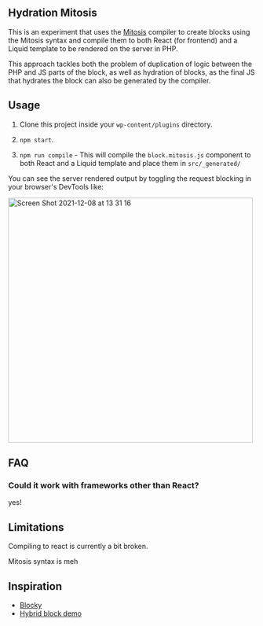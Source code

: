 ## Hydration Mitosis

This is an experiment that uses the
[Mitosis](https://github.com/BuilderIO/mitosis) compiler to create blocks using
the Mitosis syntax and compile them to both React (for frontend) and a Liquid
template to be rendered on the server in PHP.

This approach tackles both the problem of duplication of logic between the PHP
and JS parts of the block, as well as hydration of blocks, as the final JS that
hydrates the block can also be generated by the compiler.

## Usage

1. Clone this project inside your `wp-content/plugins` directory.

2. `npm start`.

3. `npm run compile` - This will compile the `block.mitosis.js` component to both
   React and a Liquid template and place them in `src/_generated/`

You can see the server rendered output by toggling the request blocking in
your browser's DevTools like:

<img width="498" alt="Screen Shot 2021-12-08 at 13 31 16" src="https://user-images.githubusercontent.com/5417266/145264013-eb764264-889d-45e6-8f5a-d7414a5b5d89.png">


## FAQ

### Could it work with frameworks other than React?

yes!

## Limitations

Compiling to react is currently a bit broken.

Mitosis syntax is meh

## Inspiration

- [Blocky](https://github.com/youknowriad/blocky)
- [Hybrid block demo](https://github.com/nerrad/hybrid-block-demo/)
